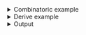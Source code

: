 <details><summary>Combinatoric example</summary>

```no_run
#[derive(Debug, Clone)]
pub struct Options {
    argument: u32,
}

pub fn options() -> OptionParser<Options> {
    let argument = short('i').argument::<u32>("ARG");
    construct!(Options { argument })
        .to_options()
        .version("3.1415")
        .descr("This is a short description")
        .header("It can contain multiple blocks, this block goes before options")
        .footer("This one goes after")
}

fn main() {
    println!("{:?}", options().run())
}
```

</details>
<details><summary>Derive example</summary>

```no_run
#[derive(Debug, Clone, Bpaf)]
#[bpaf(options, version("3.1415"))]
/// This is a short description
///
///
/// It can contain multiple blocks, this block goes before options
///
///
/// This one goes after
pub struct Options {
    #[bpaf(short('i'))]
    argument: u32,
}

fn main() {
    println!("{:?}", options().run())
}
```

</details>
<details><summary>Output</summary>

In addition to all the arguments specified by user `bpaf` adds a few more. One of them is
`--help`:


<div class='bpaf-doc'>
$ app --help<br>
<p>This is a short description</p><p><b>Usage</b>: <tt><b>app</b></tt> <tt><b>-i</b></tt>=<tt><i>ARG</i></tt></p><p>It can contain multiple blocks, this block goes before options</p><p><div>
<b>Available options:</b></div><dl><dt><tt><b>-i</b></tt>=<tt><i>ARG</i></tt></dt>
<dt><tt><b>-h</b></tt>, <tt><b>--help</b></tt></dt>
<dd>Prints help information</dd>
<dt><tt><b>-V</b></tt>, <tt><b>--version</b></tt></dt>
<dd>Prints version information</dd>
</dl>
</p><p>This one goes after</p>
<style>
div.bpaf-doc {
    padding: 14px;
    background-color:var(--code-block-background-color);
    font-family: "Source Code Pro", monospace;
    margin-bottom: 0.75em;
}
div.bpaf-doc dt { margin-left: 1em; }
div.bpaf-doc dd { margin-left: 3em; }
div.bpaf-doc dl { margin-top: 0; padding-left: 1em; }
div.bpaf-doc  { padding-left: 1em; }
</style>
</div>


The other one is `--version` - passing a string literal or something like
`env!("CARGO_PKG_VERSION")` to get version from `cargo` directly usually works


<div class='bpaf-doc'>
$ app --version<br>
Version: 3.1415
<style>
div.bpaf-doc {
    padding: 14px;
    background-color:var(--code-block-background-color);
    font-family: "Source Code Pro", monospace;
    margin-bottom: 0.75em;
}
div.bpaf-doc dt { margin-left: 1em; }
div.bpaf-doc dd { margin-left: 3em; }
div.bpaf-doc dl { margin-top: 0; padding-left: 1em; }
div.bpaf-doc  { padding-left: 1em; }
</style>
</div>


Other than that `bpaf` tries its best to provide a helpful error messages


<div class='bpaf-doc'>
$ app <br>
<b>Error:</b> expected <tt><b>-i</b></tt>=<tt><i>ARG</i></tt>, pass <tt><b>--help</b></tt> for usage information
<style>
div.bpaf-doc {
    padding: 14px;
    background-color:var(--code-block-background-color);
    font-family: "Source Code Pro", monospace;
    margin-bottom: 0.75em;
}
div.bpaf-doc dt { margin-left: 1em; }
div.bpaf-doc dd { margin-left: 3em; }
div.bpaf-doc dl { margin-top: 0; padding-left: 1em; }
div.bpaf-doc  { padding-left: 1em; }
</style>
</div>


And if all parsers are satisfied [`run`](OptionParser::run) produces the result


<div class='bpaf-doc'>
$ app -i 10<br>
Options { argument: 10 }
</div>

</details>